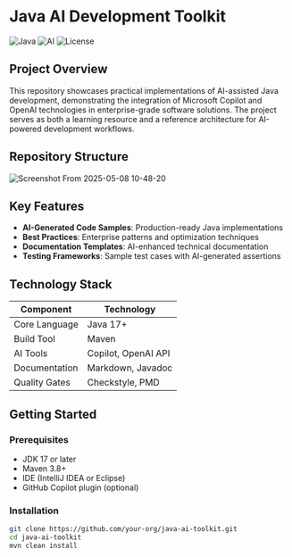 # Java AI Development Toolkit

![Java](https://img.shields.io/badge/Java-17%2B-blue)
![AI](https://img.shields.io/badge/AI-Assisted-important)
![License](https://img.shields.io/badge/License-MIT-green)

## Project Overview

This repository showcases practical implementations of AI-assisted Java development, demonstrating the integration of Microsoft Copilot and OpenAI technologies in enterprise-grade software solutions. The project serves as both a learning resource and a reference architecture for AI-powered development workflows.

## Repository Structure

![Screenshot From 2025-05-08 10-48-20](https://github.com/user-attachments/assets/8eb3b0ce-242b-4aa5-bde0-cd2ba4302828)


## Key Features

- **AI-Generated Code Samples**: Production-ready Java implementations
- **Best Practices**: Enterprise patterns and optimization techniques
- **Documentation Templates**: AI-enhanced technical documentation
- **Testing Frameworks**: Sample test cases with AI-generated assertions

## Technology Stack

| Component        | Technology           |
|------------------|----------------------|
| Core Language    | Java 17+             |
| Build Tool       | Maven                |
| AI Tools         | Copilot, OpenAI API  |
| Documentation    | Markdown, Javadoc    |
| Quality Gates    | Checkstyle, PMD      |

## Getting Started

### Prerequisites

- JDK 17 or later
- Maven 3.8+
- IDE (IntelliJ IDEA or Eclipse)
- GitHub Copilot plugin (optional)

### Installation

```bash
git clone https://github.com/your-org/java-ai-toolkit.git
cd java-ai-toolkit
mvn clean install
